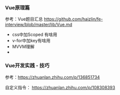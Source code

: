 ### Vue原理篇

参考：Vue题目汇总 https://github.com/haizlin/fe-interview/blob/master/lib/Vue.md

- css中加Scoped 有啥用
- v-for中加key有啥用
- MVVM理解
- 



















### Vue开发实践 - 技巧

参考：https://zhuanlan.zhihu.com/p/136851734

自定义指令： https://zhuanlan.zhihu.com/p/108308393